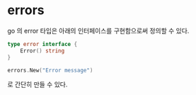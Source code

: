 # errors
go 의 error 타입은 아래의 인터페이스를 구현함으로써 정의할 수 있다.
```go
type error interface {
    Error() string
}
```
```go
errors.New("Error message")
```
로 간단히 만들 수 있다.
